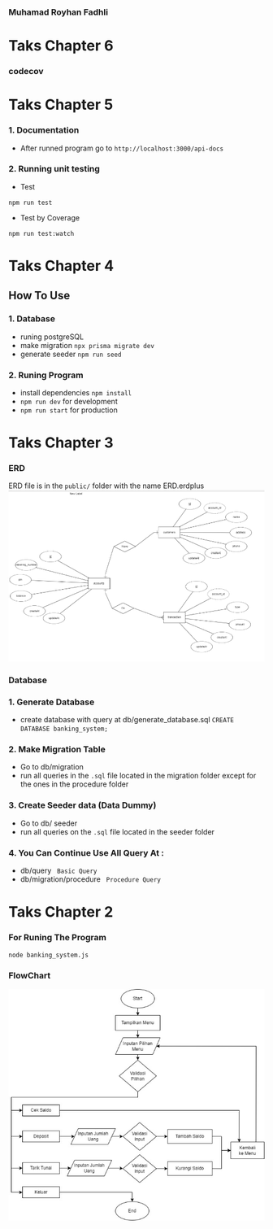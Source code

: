 ### Muhamad Royhan Fadhli

# Taks Chapter 6

### codecov

# Taks Chapter 5

### 1. Documentation

- After runned program go to `http://localhost:3000/api-docs`

### 2. Running unit testing

- Test

```
npm run test
```

- Test by Coverage

```
npm run test:watch
```

# Taks Chapter 4

## How To Use

### 1. Database

- runing postgreSQL
- make migration `npx prisma migrate dev`
- generate seeder `npm run seed`

### 2. Runing Program

- install dependencies `npm install`
- `npm run dev` for development
- `npm run start` for production

# Taks Chapter 3

### ERD

ERD file is in the `public/` folder with the name ERD.erdplus
<img src="./public/img/ERD.png">

### Database

### 1. Generate Database

- create database with query at db/generate_database.sql
  `CREATE DATABASE banking_system;`

### 2. Make Migration Table

- Go to db/migration
- run all queries in the `.sql` file located in the migration folder except for the ones in the procedure folder

### 3. Create Seeder data (Data Dummy)

- Go to db/ seeder
- run all queries on the `.sql` file located in the seeder folder

### 4. You Can Continue Use All Query At :

- db/query ` Basic Query`
- db/migration/procedure ` Procedure Query`

# Taks Chapter 2

### For Runing The Program

```
node banking_system.js
```

### FlowChart

<img src="./public/img/flowcart.jpg">
